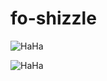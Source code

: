 # fo-shizzle

![HaHa](http://i.giphy.com/jUNAEqdvpQCcM.gif)

![HaHa](http://i.giphy.com/qi8Yhj4pKcIec.gif)
